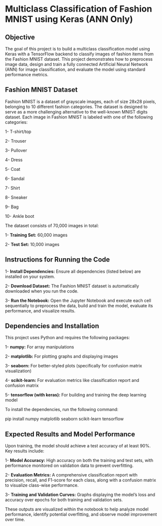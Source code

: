 # Multiclass Classification of Fashion MNIST using Keras (ANN Only)
## Objective
The goal of this project is to build a multiclass classification model using Keras with a TensorFlow backend to classify images of fashion items from the Fashion MNIST dataset. This project demonstrates how to preprocess image data, design and train a fully connected Artificial Neural Network (ANN) for image classification, and evaluate the model using standard performance metrics.

## Fashion MNIST Dataset
Fashion MNIST is a dataset of grayscale images, each of size 28x28 pixels, belonging to 10 different fashion categories. The dataset is designed to serve as a more challenging alternative to the well-known MNIST digits dataset. Each image in Fashion MNIST is labeled with one of the following categories:

1- T-shirt/top

2- Trouser

3- Pullover

4- Dress

5- Coat

6- Sandal

7- Shirt

8- Sneaker

9- Bag

10- Ankle boot

The dataset consists of 70,000 images in total:

1- **Training Set:** 60,000 images

2- **Test Set:** 10,000 images

## Instructions for Running the Code
1- **Install Dependencies:** Ensure all dependencies (listed below) are installed on your system.

2- **Download Dataset:** The Fashion MNIST dataset is automatically downloaded when you run the code.

3- **Run the Notebook:** Open the Jupyter Notebook and execute each cell sequentially to preprocess the data, build and train the model, evaluate its performance, and visualize results.

## Dependencies and Installation
This project uses Python and requires the following packages:

1- **numpy:** For array manipulations

2- **matplotlib:** For plotting graphs and displaying images

3- **seaborn:** For better-styled plots (specifically for confusion matrix visualization)

4- **scikit-learn:** For evaluation metrics like classification report and confusion matrix

5- **tensorflow (with keras):** For building and training the deep learning model

To install the dependencies, run the following command:

pip install numpy matplotlib seaborn scikit-learn tensorflow

## Expected Results and Model Performance
Upon training, the model should achieve a test accuracy of at least 90%. Key results include:

1- **Model Accuracy:** High accuracy on both the training and test sets, with performance monitored on validation data to prevent overfitting.

2- **Evaluation Metrics:** A comprehensive classification report with precision, recall, and F1-score for each class, along with a confusion matrix to visualize class-wise performance.

3- **Training and Validation Curves:** Graphs displaying the model’s loss and accuracy over epochs for both training and validation sets.

These outputs are visualized within the notebook to help analyze model performance, identify potential overfitting, and observe model improvement over time.